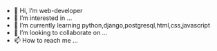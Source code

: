 - 👋 Hi, I’m web-developer
- 👀 I’m interested in ...
- 🌱 I’m currently learning python,django,postgresql,html,css,javascript
- 💞️ I’m looking to collaborate on ...
- 📫 How to reach me ...

<!---
web-injiner/web-injiner is a ✨ special ✨ repository because its `README.md` (this file) appears on your GitHub profile.
You can click the Preview link to take a look at your changes.
--->
